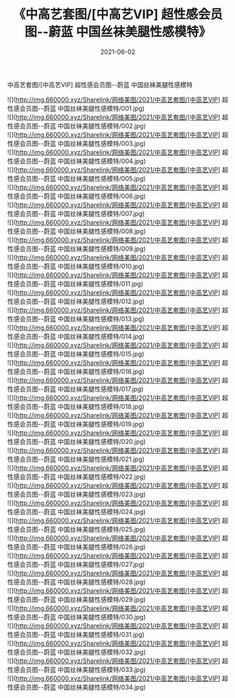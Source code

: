 ﻿---
layout: post
title:  《中高艺套图/[中高艺VIP] 超性感会员图--蔚蓝 中国丝袜美腿性感模特》
date:   2021-06-02
img: http://img.660000.xyz/Sharelink/网络美图/2021/中高艺套图/[中高艺VIP] 超性感会员图--蔚蓝 中国丝袜美腿性感模特/000.jpg
categories: [美女, 清纯, 唯美]
---

中高艺套图/[中高艺VIP] 超性感会员图--蔚蓝 中国丝袜美腿性感模特

 ![](http://img.660000.xyz/Sharelink/网络美图/2021/中高艺套图/[中高艺VIP] 超性感会员图--蔚蓝 中国丝袜美腿性感模特/001.jpg) <br>![](http://img.660000.xyz/Sharelink/网络美图/2021/中高艺套图/[中高艺VIP] 超性感会员图--蔚蓝 中国丝袜美腿性感模特/002.jpg) <br>![](http://img.660000.xyz/Sharelink/网络美图/2021/中高艺套图/[中高艺VIP] 超性感会员图--蔚蓝 中国丝袜美腿性感模特/003.jpg) <br>![](http://img.660000.xyz/Sharelink/网络美图/2021/中高艺套图/[中高艺VIP] 超性感会员图--蔚蓝 中国丝袜美腿性感模特/004.jpg) <br>![](http://img.660000.xyz/Sharelink/网络美图/2021/中高艺套图/[中高艺VIP] 超性感会员图--蔚蓝 中国丝袜美腿性感模特/005.jpg) <br>![](http://img.660000.xyz/Sharelink/网络美图/2021/中高艺套图/[中高艺VIP] 超性感会员图--蔚蓝 中国丝袜美腿性感模特/006.jpg) <br>![](http://img.660000.xyz/Sharelink/网络美图/2021/中高艺套图/[中高艺VIP] 超性感会员图--蔚蓝 中国丝袜美腿性感模特/007.jpg) <br>![](http://img.660000.xyz/Sharelink/网络美图/2021/中高艺套图/[中高艺VIP] 超性感会员图--蔚蓝 中国丝袜美腿性感模特/008.jpg) <br>![](http://img.660000.xyz/Sharelink/网络美图/2021/中高艺套图/[中高艺VIP] 超性感会员图--蔚蓝 中国丝袜美腿性感模特/009.jpg) <br>![](http://img.660000.xyz/Sharelink/网络美图/2021/中高艺套图/[中高艺VIP] 超性感会员图--蔚蓝 中国丝袜美腿性感模特/010.jpg) <br>![](http://img.660000.xyz/Sharelink/网络美图/2021/中高艺套图/[中高艺VIP] 超性感会员图--蔚蓝 中国丝袜美腿性感模特/011.jpg) <br>![](http://img.660000.xyz/Sharelink/网络美图/2021/中高艺套图/[中高艺VIP] 超性感会员图--蔚蓝 中国丝袜美腿性感模特/012.jpg) <br>![](http://img.660000.xyz/Sharelink/网络美图/2021/中高艺套图/[中高艺VIP] 超性感会员图--蔚蓝 中国丝袜美腿性感模特/013.jpg) <br>![](http://img.660000.xyz/Sharelink/网络美图/2021/中高艺套图/[中高艺VIP] 超性感会员图--蔚蓝 中国丝袜美腿性感模特/014.jpg) <br>![](http://img.660000.xyz/Sharelink/网络美图/2021/中高艺套图/[中高艺VIP] 超性感会员图--蔚蓝 中国丝袜美腿性感模特/015.jpg) <br>![](http://img.660000.xyz/Sharelink/网络美图/2021/中高艺套图/[中高艺VIP] 超性感会员图--蔚蓝 中国丝袜美腿性感模特/016.jpg) <br>![](http://img.660000.xyz/Sharelink/网络美图/2021/中高艺套图/[中高艺VIP] 超性感会员图--蔚蓝 中国丝袜美腿性感模特/017.jpg) <br>![](http://img.660000.xyz/Sharelink/网络美图/2021/中高艺套图/[中高艺VIP] 超性感会员图--蔚蓝 中国丝袜美腿性感模特/018.jpg) <br>![](http://img.660000.xyz/Sharelink/网络美图/2021/中高艺套图/[中高艺VIP] 超性感会员图--蔚蓝 中国丝袜美腿性感模特/019.jpg) <br>![](http://img.660000.xyz/Sharelink/网络美图/2021/中高艺套图/[中高艺VIP] 超性感会员图--蔚蓝 中国丝袜美腿性感模特/020.jpg) <br>![](http://img.660000.xyz/Sharelink/网络美图/2021/中高艺套图/[中高艺VIP] 超性感会员图--蔚蓝 中国丝袜美腿性感模特/021.jpg) <br>![](http://img.660000.xyz/Sharelink/网络美图/2021/中高艺套图/[中高艺VIP] 超性感会员图--蔚蓝 中国丝袜美腿性感模特/022.jpg) <br>![](http://img.660000.xyz/Sharelink/网络美图/2021/中高艺套图/[中高艺VIP] 超性感会员图--蔚蓝 中国丝袜美腿性感模特/023.jpg) <br>![](http://img.660000.xyz/Sharelink/网络美图/2021/中高艺套图/[中高艺VIP] 超性感会员图--蔚蓝 中国丝袜美腿性感模特/024.jpg) <br>![](http://img.660000.xyz/Sharelink/网络美图/2021/中高艺套图/[中高艺VIP] 超性感会员图--蔚蓝 中国丝袜美腿性感模特/025.jpg) <br>![](http://img.660000.xyz/Sharelink/网络美图/2021/中高艺套图/[中高艺VIP] 超性感会员图--蔚蓝 中国丝袜美腿性感模特/026.jpg) <br>![](http://img.660000.xyz/Sharelink/网络美图/2021/中高艺套图/[中高艺VIP] 超性感会员图--蔚蓝 中国丝袜美腿性感模特/027.jpg) <br>![](http://img.660000.xyz/Sharelink/网络美图/2021/中高艺套图/[中高艺VIP] 超性感会员图--蔚蓝 中国丝袜美腿性感模特/028.jpg) <br>![](http://img.660000.xyz/Sharelink/网络美图/2021/中高艺套图/[中高艺VIP] 超性感会员图--蔚蓝 中国丝袜美腿性感模特/029.jpg) <br>![](http://img.660000.xyz/Sharelink/网络美图/2021/中高艺套图/[中高艺VIP] 超性感会员图--蔚蓝 中国丝袜美腿性感模特/030.jpg) <br>![](http://img.660000.xyz/Sharelink/网络美图/2021/中高艺套图/[中高艺VIP] 超性感会员图--蔚蓝 中国丝袜美腿性感模特/031.jpg) <br>![](http://img.660000.xyz/Sharelink/网络美图/2021/中高艺套图/[中高艺VIP] 超性感会员图--蔚蓝 中国丝袜美腿性感模特/032.jpg) <br>![](http://img.660000.xyz/Sharelink/网络美图/2021/中高艺套图/[中高艺VIP] 超性感会员图--蔚蓝 中国丝袜美腿性感模特/033.jpg) <br>![](http://img.660000.xyz/Sharelink/网络美图/2021/中高艺套图/[中高艺VIP] 超性感会员图--蔚蓝 中国丝袜美腿性感模特/034.jpg) <br>